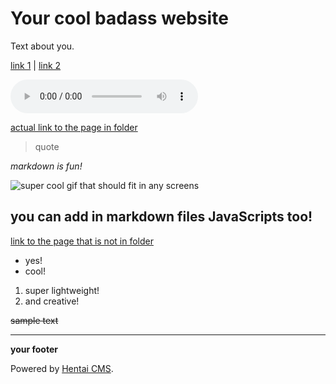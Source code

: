 # Your cool badass website

Text about you.

[link 1](#) | [link 2](#)

<audio src='https://soundbuttonslab.com/wp-content/plugins/soundstracks/soundstrackfiles/plankton-dr-jr.mp3' controls><a href='https://soundbuttonslab.com/wp-content/plugins/soundstracks/soundstrackfiles/plankton-dr-jr.mp3'>totally normal audio</a></audio>

[actual link to the page in folder](index.php?page=aboutme/games)

> quote

_markdown is fun!_

![super cool gif that should fit in any screens](https://media1.tenor.com/m/Pnp0CvwCME8AAAAd/nyanners.gif)

## you can add in markdown files JavaScripts too!

[link to the page that is not in folder](index.php?page=info)

- yes!
- cool!
1. super lightweight!
2. and creative!

~~sample text~~

----

**your footer**


Powered by [Hentai CMS](https://github.com/FelixFester/HentaiCMS).